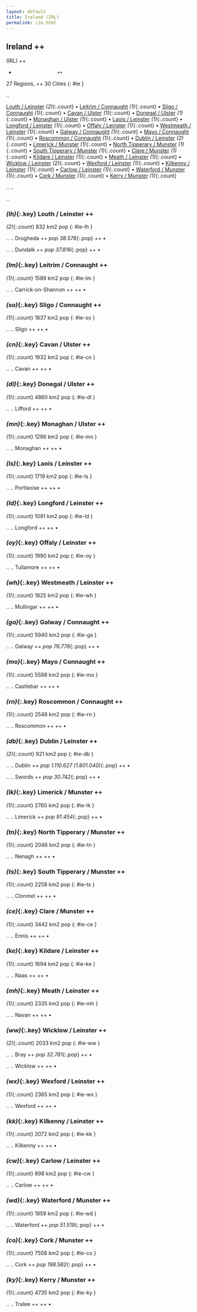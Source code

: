 ```yaml
---
layout: default
title: Ireland (IRL)
permalink: /ie.html
---
```



## Ireland   ++
(IRL)  ++
-                     ++
27 Regions, ++
30 Cities
{: #ie }

.. 

[Louth / Leinster](#ie-lh) _(2)_{:.count} • [Leitrim / Connaught](#ie-lm) _(1)_{:.count} • [Sligo / Connaught](#ie-so) _(1)_{:.count} • [Cavan / Ulster](#ie-cn) _(1)_{:.count} • [Donegal / Ulster](#ie-dl) _(1)_{:.count} • [Monaghan / Ulster](#ie-mn) _(1)_{:.count} • [Laois / Leinster](#ie-ls) _(1)_{:.count} • [Longford / Leinster](#ie-ld) _(1)_{:.count} • [Offaly / Leinster](#ie-oy) _(1)_{:.count} • [Westmeath / Leinster](#ie-wh) _(1)_{:.count} • [Galway / Connaught](#ie-ga) _(1)_{:.count} • [Mayo / Connaught](#ie-mo) _(1)_{:.count} • [Roscommon / Connaught](#ie-rn) _(1)_{:.count} • [Dublin / Leinster](#ie-db) _(2)_{:.count} • [Limerick / Munster](#ie-lk) _(1)_{:.count} • [North Tipperary / Munster](#ie-tn) _(1)_{:.count} • [South Tipperary / Munster](#ie-ts) _(1)_{:.count} • [Clare / Munster](#ie-ce) _(1)_{:.count} • [Kildare / Leinster](#ie-ke) _(1)_{:.count} • [Meath / Leinster](#ie-mh) _(1)_{:.count} • [Wicklow / Leinster](#ie-ww) _(2)_{:.count} • [Wexford / Leinster](#ie-wx) _(1)_{:.count} • [Kilkenny / Leinster](#ie-kk) _(1)_{:.count} • [Carlow / Leinster](#ie-cw) _(1)_{:.count} • [Waterford / Munster](#ie-wd) _(1)_{:.count} • [Cork / Munster](#ie-co) _(1)_{:.count} • [Kerry / Munster](#ie-ky) _(1)_{:.count}


.. 
.. 



.. 


### _(lh)_{:.key} Louth / Leinster  ++
_(2)_{:.count}    832 km2   pop
{: #ie-lh }


..
..
Drogheda  ++
 _pop 38.578_{:.pop} ++
•

..
..
Dundalk  ++
 _pop 37.816_{:.pop} ++
•




### _(lm)_{:.key} Leitrim / Connaught  ++
_(1)_{:.count}    1589 km2   pop
{: #ie-lm }


..
..
Carrick-on-Shannon  ++
 ++
•




### _(so)_{:.key} Sligo / Connaught  ++
_(1)_{:.count}    1837 km2   pop
{: #ie-so }


..
..
Sligo  ++
 ++
•




### _(cn)_{:.key} Cavan / Ulster  ++
_(1)_{:.count}    1932 km2   pop
{: #ie-cn }


..
..
Cavan  ++
 ++
•




### _(dl)_{:.key} Donegal / Ulster  ++
_(1)_{:.count}    4860 km2   pop
{: #ie-dl }


..
..
Lifford  ++
 ++
•




### _(mn)_{:.key} Monaghan / Ulster  ++
_(1)_{:.count}    1296 km2   pop
{: #ie-mn }


..
..
Monaghan  ++
 ++
•




### _(ls)_{:.key} Laois / Leinster  ++
_(1)_{:.count}    1719 km2   pop
{: #ie-ls }


..
..
Portlaoise  ++
 ++
•




### _(ld)_{:.key} Longford / Leinster  ++
_(1)_{:.count}    1091 km2   pop
{: #ie-ld }


..
..
Longford  ++
 ++
•




### _(oy)_{:.key} Offaly / Leinster  ++
_(1)_{:.count}    1990 km2   pop
{: #ie-oy }


..
..
Tullamore  ++
 ++
•




### _(wh)_{:.key} Westmeath / Leinster  ++
_(1)_{:.count}    1825 km2   pop
{: #ie-wh }


..
..
Mullingar  ++
 ++
•




### _(ga)_{:.key} Galway / Connaught  ++
_(1)_{:.count}    5940 km2   pop
{: #ie-ga }


..
..
Galway  ++
 _pop 76.778_{:.pop} ++
•




### _(mo)_{:.key} Mayo / Connaught  ++
_(1)_{:.count}    5588 km2   pop
{: #ie-mo }


..
..
Castlebar  ++
 ++
•




### _(rn)_{:.key} Roscommon / Connaught  ++
_(1)_{:.count}    2548 km2   pop
{: #ie-rn }


..
..
Roscommon  ++
 ++
•




### _(db)_{:.key} Dublin / Leinster  ++
_(2)_{:.count}    921 km2   pop
{: #ie-db }


..
..
Dublin  ++
 _pop 1.110.627 (1.801.040)_{:.pop} ++
•

..
..
Swords  ++
 _pop 30.742_{:.pop} ++
•




### _(lk)_{:.key} Limerick / Munster  ++
_(1)_{:.count}    2760 km2   pop
{: #ie-lk }


..
..
Limerick  ++
 _pop 91.454_{:.pop} ++
•




### _(tn)_{:.key} North Tipperary / Munster  ++
_(1)_{:.count}    2046 km2   pop
{: #ie-tn }


..
..
Nenagh  ++
 ++
•




### _(ts)_{:.key} South Tipperary / Munster  ++
_(1)_{:.count}    2258 km2   pop
{: #ie-ts }


..
..
Clonmel  ++
 ++
•




### _(ce)_{:.key} Clare / Munster  ++
_(1)_{:.count}    3442 km2   pop
{: #ie-ce }


..
..
Ennis  ++
 ++
•




### _(ke)_{:.key} Kildare / Leinster  ++
_(1)_{:.count}    1694 km2   pop
{: #ie-ke }


..
..
Naas  ++
 ++
•




### _(mh)_{:.key} Meath / Leinster  ++
_(1)_{:.count}    2335 km2   pop
{: #ie-mh }


..
..
Navan  ++
 ++
•




### _(ww)_{:.key} Wicklow / Leinster  ++
_(2)_{:.count}    2033 km2   pop
{: #ie-ww }


..
..
Bray  ++
 _pop 32.781_{:.pop} ++
•

..
..
Wicklow  ++
 ++
•




### _(wx)_{:.key} Wexford / Leinster  ++
_(1)_{:.count}    2365 km2   pop
{: #ie-wx }


..
..
Wexford  ++
 ++
•




### _(kk)_{:.key} Kilkenny / Leinster  ++
_(1)_{:.count}    2072 km2   pop
{: #ie-kk }


..
..
Kilkenny  ++
 ++
•




### _(cw)_{:.key} Carlow / Leinster  ++
_(1)_{:.count}    898 km2   pop
{: #ie-cw }


..
..
Carlow  ++
 ++
•




### _(wd)_{:.key} Waterford / Munster  ++
_(1)_{:.count}    1859 km2   pop
{: #ie-wd }


..
..
Waterford  ++
 _pop 51.519_{:.pop} ++
•




### _(co)_{:.key} Cork / Munster  ++
_(1)_{:.count}    7508 km2   pop
{: #ie-co }


..
..
Cork  ++
 _pop 198.582_{:.pop} ++
•




### _(ky)_{:.key} Kerry / Munster  ++
_(1)_{:.count}    4735 km2   pop
{: #ie-ky }


..
..
Tralee  ++
 ++
•


 
